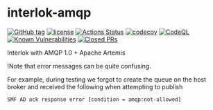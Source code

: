 # interlok-amqp

[![GitHub tag](https://img.shields.io/github/tag/adaptris/interlok-amqp.svg)](https://github.com/adaptris/interlok-amqp/tags)
[![license](https://img.shields.io/github/license/adaptris/interlok-amqp.svg)](https://github.com/adaptris/interlok-amqp/blob/develop/LICENSE)
[![Actions Status](https://github.com/adaptris/interlok-amqp/actions/workflows/gradle-publish.yml/badge.svg)](https://github.com/adaptris/interlok-amqp/actions)
[![codecov](https://codecov.io/gh/adaptris/interlok-amqp/branch/develop/graph/badge.svg)](https://codecov.io/gh/adaptris/interlok-amqp)
[![CodeQL](https://github.com/adaptris/interlok-amqp/workflows/CodeQL/badge.svg)](https://github.com/adaptris/interlok-amqp/security/code-scanning)
[![Known Vulnerabilities](https://snyk.io/test/github/adaptris/interlok-amqp/badge.svg?targetFile=build.gradle)](https://snyk.io/test/github/adaptris/interlok-amqp?targetFile=build.gradle)
[![Closed PRs](https://img.shields.io/github/issues-pr-closed/adaptris/interlok-amqp)](https://github.com/adaptris/interlok-amqp/pulls?q=is%3Apr+is%3Aclosed)

Interlok with AMQP 1.0 + Apache Artemis

!Note that error messages can be quite confusing.

For example, during testing we forgot to create the queue on the host broker and received the following when attempting to publish

```
SMF AD ack response error [condition = amqp:not-allowed]
```